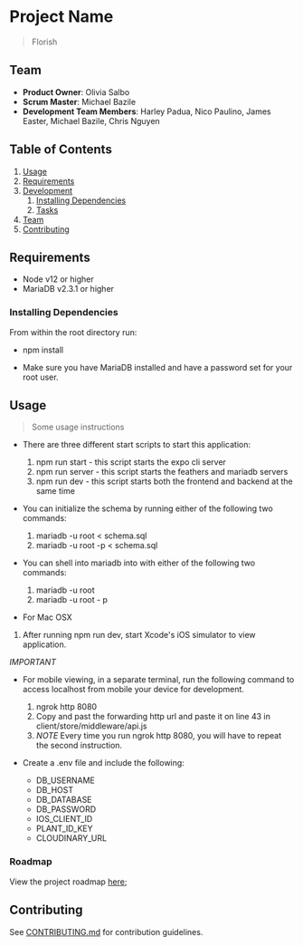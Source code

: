 # Project Name

> Florish

## Team

  - __Product Owner__: Olivia Salbo
  - __Scrum Master__: Michael Bazile
  - __Development Team Members__: Harley Padua, Nico Paulino, James Easter, Michael Bazile, Chris Nguyen

## Table of Contents

1. [Usage](#Usage)
1. [Requirements](#requirements)
1. [Development](#development)
    1. [Installing Dependencies](#installing-dependencies)
    1. [Tasks](#tasks)
1. [Team](#team)
1. [Contributing](#contributing)

## Requirements

- Node v12 or higher
- MariaDB v2.3.1 or higher

### Installing Dependencies

From within the root directory run:

- npm install

- Make sure you have MariaDB installed and have a password set for your root user.

## Usage

> Some usage instructions

- There are three different start scripts to start this application:
  1. npm run start - this script starts the expo cli server
  2. npm run server - this script starts the feathers and mariadb servers
  3. npm run dev - this script starts both the frontend and backend at the same time

- You can initialize the schema by running either of the following two commands:
  1. mariadb -u root < schema.sql
  2. mariadb -u root -p < schema.sql

- You can shell into mariadb into with either of the following two commands:
  1. mariadb -u root
  2. mariadb -u root - p

- For Mac OSX
 1. After running npm run dev, start Xcode's iOS simulator to view application.

 *IMPORTANT*
- For mobile viewing, in a separate terminal, run the following command to access localhost from mobile your device for development.
  1. ngrok http 8080
  2. Copy and past the forwarding http url and paste it on line 43 in client/store/middleware/api.js
  3. *NOTE* Every time you run ngrok http 8080, you will have to repeat the second instruction.

- Create a .env file and include the following:
  - DB_USERNAME
  - DB_HOST
  - DB_DATABASE
  - DB_PASSWORD
  - IOS_CLIENT_ID
  - PLANT_ID_KEY
  - CLOUDINARY_URL


### Roadmap

View the project roadmap [here](https://github.com/Team-GreenDev/flourish/issues);


## Contributing

See [CONTRIBUTING.md](_CONTRIBUTING.md) for contribution guidelines.
